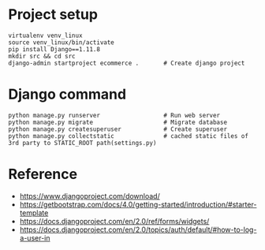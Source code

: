 
# Project setup 
```
virtualenv venv_linux
source venv_linux/bin/activate
pip install Django==1.11.8
mkdir src && cd src
django-admin startproject ecommerce .       # Create django project
```

# Django command
```
python manage.py runserver                  # Run web server
python manage.py migrate                    # Migrate database
python manage.py createsuperuser            # Create superuser
python manage.py collectstatic              # cached static files of 3rd party to STATIC_ROOT path(settings.py)
```

# Reference
- https://www.djangoproject.com/download/
- https://getbootstrap.com/docs/4.0/getting-started/introduction/#starter-template
- https://docs.djangoproject.com/en/2.0/ref/forms/widgets/
- https://docs.djangoproject.com/en/2.0/topics/auth/default/#how-to-log-a-user-in
